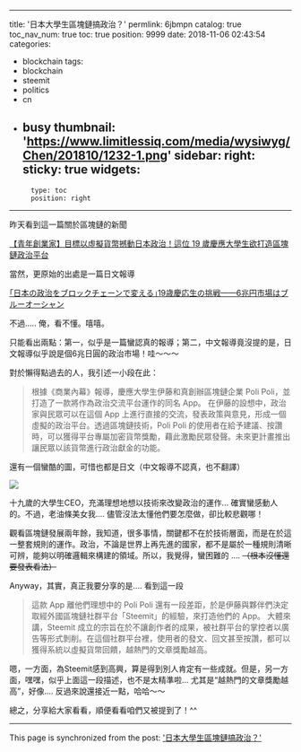 
---
title: '日本大學生區塊鏈搞政治？'
permlink: 6jbmpn
catalog: true
toc_nav_num: true
toc: true
position: 9999
date: 2018-11-06 02:43:54
categories:
- blockchain
tags:
- blockchain
- steemit
- politics
- cn
- busy
thumbnail: 'https://www.limitlessiq.com/media/wysiwyg/Chen/201810/1232-1.png'
sidebar:
    right:
        sticky: true
widgets:
    -
        type: toc
        position: right
---


昨天看到這一篇關於區塊鏈的新聞

[【青年創業家】目標以虛擬貨幣撼動日本政治！這位 19 歲慶應大學生欲打造區塊鏈政治平台](https://www.limitlessiq.com/news/post/view/id/7042/)

當然，更原始的出處是一篇日文報導

[｢日本の政治をブロックチェーンで変える｣19歳慶応生の挑戦——6兆円市場はブルーオーシャン](https://www.businessinsider.jp/post-168589)

不過..... 俺，看不懂。嘻嘻。

只能看出兩點：第一，似乎是一篇蠻認真的報導；第二，中文報導竟沒提的是，日文報導似乎說是個6兆日圓的政治市場！哇～～～

對於懶得點過去的人，我引述一小段在此：

>根據《商業內幕》報導，慶應大學生伊藤和真創辦區塊鏈企業 Poli Poli，並打造了一款將作為政治交流平台運作的同名 App。
>在伊藤的設想中，政治家與民眾可以在這個 App 上進行直接的交流，發表政策與意見，形成一個虛擬的政治平台。透過區塊鏈技術，Poli Poli 的使用者在給予建議、按讚時，可以獲得平台專屬加密貨幣獎勵，藉此激勵民眾發聲。未來更計畫推出讓民眾以該貨幣進行政治獻金的功能。

還有一個蠻酷的圖，可惜也都是日文（中文報導不認真，也不翻譯）

![](https://www.limitlessiq.com/media/wysiwyg/Chen/201810/1232-1.png)

十九歲的大學生CEO，充滿理想地想以技術來改變政治的運作... 確實蠻感動人的。不過，老油條美女我.... 儘管沒法太懂他們要怎麼做，卻比較悲觀哪！

觀看區塊鏈發展兩年餘，我知道，很多事情，關鍵都不在於技術層面，而是在於這一整套規則的運作。政治，不論是世界上再先進的國家，都不是屬於一種規則清晰可辨，能夠以明確邏輯來構建的領域。所以，我覺得，蠻困難的 .... <del>（根本沒懂還要發表看法）</del>

Anyway，其實，真正我要分享的是.... 看到這一段

>這款 App 離他們理想中的 Poli Poli 還有一段差距，於是伊藤與夥伴們決定取經外國區塊鏈社群平台「Steemit」的經驗，來打造他們的 App。
>大體來講，Steemit 成立的宗旨在於不讓創作者的成果，被社群平台的掌控者以廣告等形式剝削。在這個社群平台裡，使用者的發文、回文甚至按讚，都可以獲得系統以虛擬貨幣回饋，越熱門的文章獎勵越高。

嗯，一方面，為Steemit感到高興，算是得到別人肯定有一些成就。但是，另一方面，嘿嘿，似乎上面這一段描述，也不是太精準啦... 尤其是“越熱門的文章獎勵越高”，好像.... 反過來說還接近一點，哈哈～～

總之，分享給大家看看，順便看看咱們又被提到了！^^



- - -

This page is synchronized from the post: ['日本大學生區塊鏈搞政治？'](https://steemit.com/@deanliu/6jbmpn)
